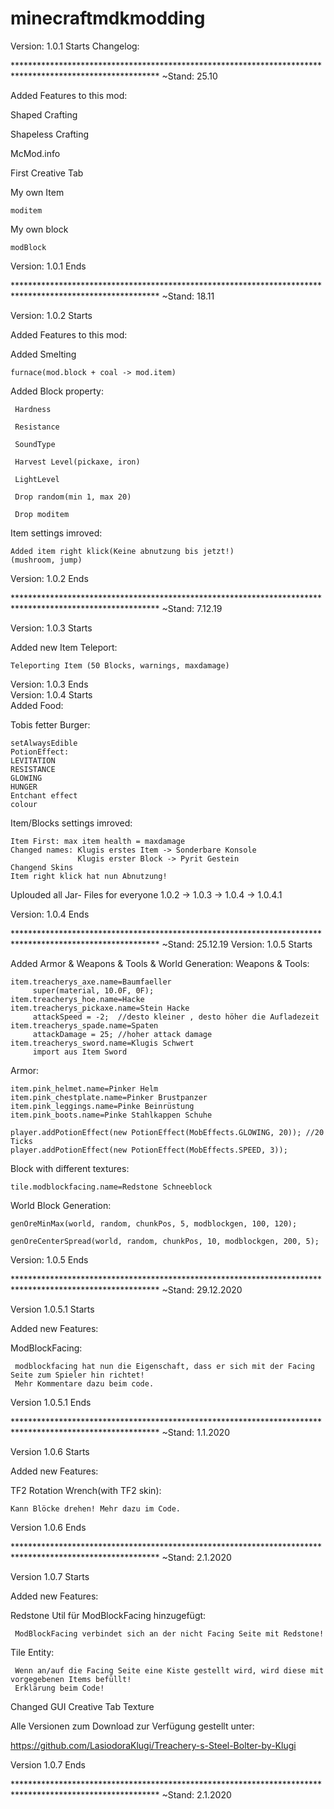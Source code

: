 # minecraftmdkmodding
Version: 1.0.1 Starts
Changelog:

********************************************************************************************************* ~Stand: 25.10

Added Features to this mod:

Shaped Crafting

Shapeless Crafting

McMod.info

First Creative Tab

My own Item
   
    moditem

My own block
  
    modBlock

Version: 1.0.1 Ends

********************************************************************************************************* ~Stand: 18.11

Version: 1.0.2 Starts

Added Features to this mod:

Added Smelting
    
    furnace(mod.block + coal -> mod.item)

Added Block property:

     Hardness
  
     Resistance
  
     SoundType
  
     Harvest Level(pickaxe, iron)
  
     LightLevel
  
     Drop random(min 1, max 20)
  
     Drop moditem
     
Item settings imroved: 
                        
    Added item right klick(Keine abnutzung bis jetzt!)
    (mushroom, jump)
    
Version: 1.0.2 Ends

********************************************************************************************************* ~Stand: 7.12.19

Version: 1.0.3 Starts

Added new Item Teleport:
   
    Teleporting Item (50 Blocks, warnings, maxdamage)
    
Version: 1.0.3 Ends    
Version: 1.0.4 Starts    
Added Food:
     
Tobis fetter Burger:
    
    setAlwaysEdible
    PotionEffect:   
    LEVITATION
    RESISTANCE
    GLOWING
    HUNGER
    Entchant effect
    colour
    
Item/Blocks settings imroved:
    
    Item First: max item health = maxdamage
    Changed names: Klugis erstes Item -> Sonderbare Konsole
                   Klugis erster Block -> Pyrit Gestein
    Changend Skins
    Item right klick hat nun Abnutzung!
    
Uplouded all Jar- Files for everyone 1.0.2 -> 1.0.3 -> 1.0.4 -> 1.0.4.1

Version: 1.0.4 Ends

********************************************************************************************************* ~Stand: 25.12.19
Version: 1.0.5 Starts

Added Armor & Weapons & Tools  & World Generation:
Weapons & Tools:

    item.treacherys_axe.name=Baumfaeller
         super(material, 10.0F, 0F);
    item.treacherys_hoe.name=Hacke
    item.treacherys_pickaxe.name=Stein Hacke
         attackSpeed = -2;  //desto kleiner , desto höher die Aufladezeit
    item.treacherys_spade.name=Spaten
         attackDamage = 25; //hoher attack damage
    item.treacherys_sword.name=Klugis Schwert
         import aus Item Sword
    
Armor:
   
    item.pink_helmet.name=Pinker Helm
    item.pink_chestplate.name=Pinker Brustpanzer
    item.pink_leggings.name=Pinke Beinrüstung
    item.pink_boots.name=Pinke Stahlkappen Schuhe
    
    player.addPotionEffect(new PotionEffect(MobEffects.GLOWING, 20)); //20 Ticks
    player.addPotionEffect(new PotionEffect(MobEffects.SPEED, 3));
    
Block with different textures:

    tile.modblockfacing.name=Redstone Schneeblock
    
World Block Generation:
 
    genOreMinMax(world, random, chunkPos, 5, modblockgen, 100, 120);
			
    genOreCenterSpread(world, random, chunkPos, 10, modblockgen, 200, 5);
    
 Version: 1.0.5 Ends

********************************************************************************************************* ~Stand: 29.12.2020

Version 1.0.5.1 Starts

Added new Features:

ModBlockFacing:

     modblockfacing hat nun die Eigenschaft, dass er sich mit der Facing Seite zum Spieler hin richtet!
     Mehr Kommentare dazu beim code.
 
Version 1.0.5.1 Ends

********************************************************************************************************* ~Stand: 1.1.2020

Version 1.0.6 Starts

Added new Features:

TF2 Rotation Wrench(with TF2 skin):
  
    Kann Blöcke drehen! Mehr dazu im Code.
    
Version 1.0.6 Ends

********************************************************************************************************* ~Stand: 2.1.2020 

Version 1.0.7 Starts

Added new Features:

Redstone Util für ModBlockFacing hinzugefügt:

     ModBlockFacing verbindet sich an der nicht Facing Seite mit Redstone!
     
     
Tile Entity:

     Wenn an/auf die Facing Seite eine Kiste gestellt wird, wird diese mit vorgegebenen Items befüllt!
     Erklärung beim Code!
     
Changed GUI Creative Tab Texture

Alle Versionen zum Download zur Verfügung gestellt unter:

https://github.com/LasiodoraKlugi/Treachery-s-Steel-Bolter-by-Klugi

Version 1.0.7 Ends

********************************************************************************************************* ~Stand: 2.1.2020      
     
